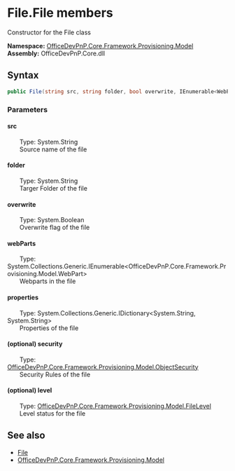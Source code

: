 # File.File members 
 Constructor for the File class   

**Namespace:** [OfficeDevPnP.Core.Framework.Provisioning.Model](OfficeDevPnP.Core.Framework.Provisioning.Model.md)  
**Assembly:** OfficeDevPnP.Core.dll  
## Syntax
```C#
public File(string src, string folder, bool overwrite, IEnumerable<WebPart> webParts, IDictionary<String, String> properties, ObjectSecurity security, FileLevel level)
```
### Parameters
#### src  
&emsp;&emsp;Type: System.String  
&emsp;&emsp;Source name of the file  


#### folder  
&emsp;&emsp;Type: System.String  
&emsp;&emsp;Targer Folder of the file  


#### overwrite  
&emsp;&emsp;Type: System.Boolean  
&emsp;&emsp;Overwrite flag of the file  


#### webParts  
&emsp;&emsp;Type: System.Collections.Generic.IEnumerable<OfficeDevPnP.Core.Framework.Provisioning.Model.WebPart>  
&emsp;&emsp;Webparts in the file  


#### properties  
&emsp;&emsp;Type: System.Collections.Generic.IDictionary<System.String, System.String>  
&emsp;&emsp;Properties of the file  


#### (optional) security  
&emsp;&emsp;Type: [OfficeDevPnP.Core.Framework.Provisioning.Model.ObjectSecurity](OfficeDevPnP.Core.Framework.Provisioning.Model.ObjectSecurity.md)  
&emsp;&emsp;Security Rules of the file  


#### (optional) level  
&emsp;&emsp;Type: [OfficeDevPnP.Core.Framework.Provisioning.Model.FileLevel](OfficeDevPnP.Core.Framework.Provisioning.Model.FileLevel.md)  
&emsp;&emsp;Level status for the file  


## See also
- [File](OfficeDevPnP.Core.Framework.Provisioning.Model.File.md)
- [OfficeDevPnP.Core.Framework.Provisioning.Model](OfficeDevPnP.Core.Framework.Provisioning.Model.md)
